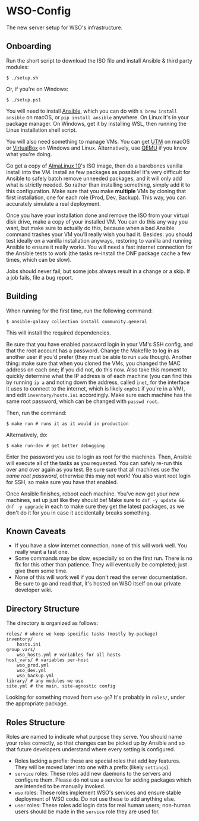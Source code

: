 # WSO-Config
The new server setup for WSO's infrastructure.

## Onboarding
Run the short script to download the ISO file and install Ansible & third party modules:
``` shell
$ ./setup.sh
```
Or, if you're on Windows:
``` shell
$ ./setup.ps1 
```
You will need to install [Ansible](https://www.ansible.com), which you can do with
`$ brew install ansible` on macOS, or `pip install ansible` anywhere. On Linux it's in your package manager. On Windows, get it by installing WSL, then running the Linux installation shell script.

You will also need something to manage VMs. You can get [UTM](https://mac.getutm.app) on macOS or [VirtualBox](https://www.virtualbox.org) on Windows and Linux. Alternatively, use [QEMU](https://qemu.org) if you know what you're doing.

Go get a copy of [AlmaLinux 10](https://almalinux.org)'s ISO image, then do a barebones vanilla install into the VM. Install as few packages as possible! It's very difficult for Ansible to safely batch remove unneeded packages, and it will only add what is strictly needed. So rather than installing something, simply add it to this configuration. Make sure that you make **multiple** VMs by cloning that first installation, one for each role (Prod, Dev, Backup). This way, you can accurately simulate a real deployment. 

Once you have your installation done and remove the ISO from your virtual disk drive, make a copy of your installed VM. You can do this any way you want, but make sure to actually do this, because when a bad Ansible command trashes your VM you'll really wish you had it. Besides: you should test ideally on a vanilla installation anyways, restoring to vanilla and running Ansible to ensure it really works. You will need a fast internet connection for the Ansible tests to work (the tasks re-install the DNF package cache a few times, which can be slow). 

Jobs should never fail, but some jobs always result in a change or a skip. If a job fails, file a bug report.

## Building
When running for the first time, run the following command: 
``` shell
$ ansible-galaxy collection install community.general 
```
This will install the required dependencies.

Be sure that you have enabled password login in your VM's SSH config, and that the root account has a password. Change the Makefile to log in as another user if you'd prefer (they must be able to run `sudo` though). Another thing: make sure that when you cloned the VMs, you changed the MAC address on each one; if you did not, do this now. Also take this moment to quickly determine what the IP address is of each machine (you can find this by running `ip a` and noting down the address, called `inet`, for the interface it uses to connect to the internet, which is likely `enp0s1` if you're in a VM), and edit `inventory/hosts.ini` accordingly. Make sure each machine has the same root password, which can be changed with `passwd root`.

Then, run the command:
``` shell
$ make run # runs it as it would in production
``` 
Alternatively, do:
``` shell
$ make run-dev # get better debugging
```

Enter the password you use to login as root for the machines. Then, Ansible will execute all of the tasks as you requested. You can safely re-run this over and over again as you test. Be sure sure that all machines use *the same root password*, otherwise this may not work! You also want root login for SSH, so make sure you have that enabled.

Once Ansible finishes, reboot each machine. You've now got your new machines, set up just like they should be! Make sure to `dnf -y update && dnf -y upgrade` in each to make sure they get the latest packages, as we don't do it for you in case it accidentally breaks something.

## Known Caveats

- If you have a slow internet connection, none of this will work well. You really want a fast one.
- Some commands may be slow, especially so on the first run. There is no fix for this other than patience. They will eventually be completed; just give them some time.
- None of this will work well if you don't read the server documentation. Be sure to go and read that, it's hosted on WSO itself on our private developer wiki.

## Directory Structure
The directory is organized as follows:
``` shell
roles/ # where we keep specific tasks (mostly by-package)
inventory/
	hosts.ini 
group_vars/
	wso_hosts.yml # variables for all hosts
host_vars/ # variables per-host
	wso_prod.yml
	wso_dev.yml
	wso_backup.yml
library/ # any modules we use
site.yml # the main, site-agnostic config
```
Looking for something moved from `wso-go`? It's probably in `roles/`, under the appropriate package.

## Roles Structure
Roles are named to indicate what purpose they serve. You should name your roles correctly, so that changes can be picked up by Ansible and so that future developers understand where every setting is configured.
- Roles lacking a prefix: these are special roles that add key features. They will be moved later into one with a prefix (likely `settings`). 
- `service` roles: These roles add new daemons to the servers and configure them. Please do not use a service for adding packages which are intended to be manually invoked.
- `wso` roles: These roles implement WSO's services and ensure stable deployment of WSO code. Do not use these to add anything else.
- `user` roles: These roles add login data for real human users; non-human users should be made in the `service` role they are used for. 
